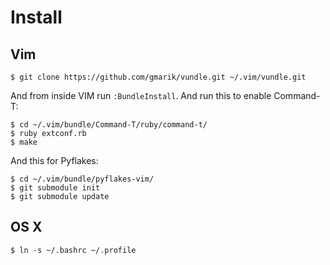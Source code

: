 # Install

## Vim

	$ git clone https://github.com/gmarik/vundle.git ~/.vim/vundle.git

And from inside VIM run `:BundleInstall`. And run this to enable
Command-T:

	$ cd ~/.vim/bundle/Command-T/ruby/command-t/
	$ ruby extconf.rb
	$ make

And this for Pyflakes:

	$ cd ~/.vim/bundle/pyflakes-vim/
	$ git submodule init
	$ git submodule update

## OS X

	$ ln -s ~/.bashrc ~/.profile
